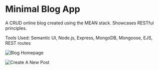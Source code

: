 # Minimal Blog App

A CRUD online blog created using the MEAN stack. Showcases RESTful principles.

Tools Used: Semantic UI, Node.js, Express, MongoDB, Mongoose, EJS, REST routes

![Blog Homepage](https://imgur.com/4EdFEHR)

![Create A New Post](https://imgur.com/KgpCXk9)




